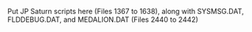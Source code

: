 Put JP Saturn scripts here (Files 1367 to 1638), along with SYSMSG.DAT, FLDDEBUG.DAT, and MEDALION.DAT  (Files 2440 to 2442)  
